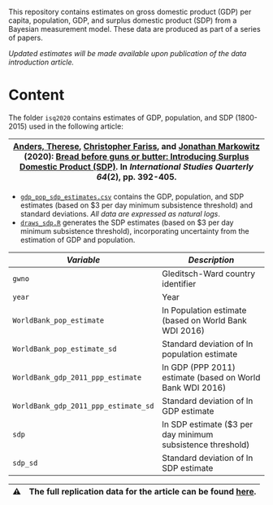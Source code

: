 This repository contains estimates on gross domestic product (GDP) per capita, population, GDP, and surplus domestic product (SDP) from a Bayesian measurement model. These data are produced as part of a series of papers.

*Updated estimates will be made available upon publication of the data introduction article.*

# Content

The folder `isq2020` contains estimates of GDP, population, and SDP (1800-2015) used in the following article: 

| [Anders, Therese](https:://therese.rbind.io), [Christopher Fariss](http://cfariss.com), and [Jonathan Markowitz](https://johnzkan.wixsite.com/jonathanmarkowitz) (2020): [Bread before guns or butter: Introducing Surplus Domestic Product (SDP)](https://academic.oup.com/isq/article-abstract/64/2/392/5824855?redirectedFrom=fulltext). In *International Studies Quarterly 64*(2), pp. 392-405. |
| --- |

- [`gdp_pop_sdp_estimates.csv`](https://github.com/thereseanders/gdppc_pop_gdp/blob/master/isq2020/gdp_pop_sdp_estimates.csv) contains the GDP, population, and SDP estimates (based on $3 per day minimum subsistence threshold) and standard deviations. *All data are expressed as natural logs*. 
- [`draws_sdp.R`](https://github.com/thereseanders/gdppc_pop_gdp/blob/master/isq2020/draws_sdp.R) generates the SDP estimates (based on $3 per day minimum subsistence threshold), incorporating uncertainty from the estimation of GDP and population. 

| *Variable* | *Description* |
|-|-|
| `gwno` | Gleditsch-Ward country identifier |
| `year` | Year |
| `WorldBank_pop_estimate` | ln Population estimate (based on World Bank WDI 2016) |
| `WorldBank_pop_estimate_sd` | Standard deviation of ln population estimate |
| `WorldBank_gdp_2011_ppp_estimate` | ln GDP (PPP 2011) estimate (based on World Bank WDI 2016) |
| `WorldBank_gdp_2011_ppp_estimate_sd` | Standard deviation of ln GDP estimate |
| `sdp` | ln SDP estimate ($3 per day minimum subsistence threshold) |
| `sdp_sd` | Standard deviation of ln SDP estimate |


|:warning: | The full replication data for the article can be found [here](https://github.com/thereseanders/sdp). |
| --- | --- |
 









